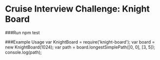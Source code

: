 # Cruise Interview Challenge: Knight Board

###Run
	npm test

###Example Usage
    var KnightBoard = require('knight-board');
    var board = new KnightBoard(1024);
    var path = board.longestSimplePath([0, 0], [3, 5]);
    console.log(path);